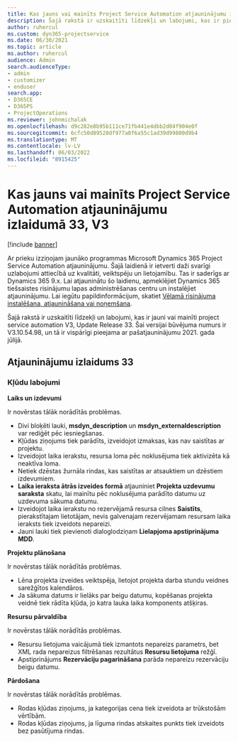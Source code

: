 ```yaml
---
title: Kas jauns vai mainīts Project Service Automation atjauninājumu izlaidumā 33, V3
description: Šajā rakstā ir uzskaitīti līdzekļi un labojumi, kas ir pieejami Project Service Automation Update Release 33, V3.
author: ruhercul
ms.custom: dyn365-projectservice
ms.date: 06/30/2021
ms.topic: article
ms.author: ruhercul
audience: Admin
search.audienceType:
- admin
- customizer
- enduser
search.app:
- D365CE
- D365PS
- ProjectOperations
ms.reviewer: johnmichalak
ms.openlocfilehash: d9c282e8b95b111ce71fb441e4dbb2d04f904e0f
ms.sourcegitcommit: 6cfc50d89528df977a8f6a55c1ad39d99800d9b4
ms.translationtype: MT
ms.contentlocale: lv-LV
ms.lasthandoff: 06/03/2022
ms.locfileid: "8915425"
---
```

# <a name="whats-new-or-changed-in-project-service-automation-update-release-33-v3"></a>Kas jauns vai mainīts Project Service Automation atjauninājumu izlaidumā 33, V3

[!include [banner](../includes/psa-now-project-operations.md)]

Ar prieku izziņojam jaunāko programmas Microsoft Dynamics 365 Project Service Automation atjauninājumu. Šajā laidienā ir ietverti daži svarīgi uzlabojumi attiecībā uz kvalitāti, veiktspēju un lietojamību. Tas ir saderīgs ar Dynamics 365 9.x. Lai atjauninātu šo laidienu, apmeklējiet Dynamics 365 tiešsaistes risinājumu lapas administrēšanas centru un instalējiet atjauninājumu. Lai iegūtu papildinformācijum, skatiet [Vēlamā risinājuma instalēšana, atjaunināšana vai noņemšana](/power-platform/admin/install-remove-preferred-solution).

Šajā rakstā ir uzskaitīti līdzekļi un labojumi, kas ir jauni vai mainīti project service automation V3, Update Release 33. Šai versijai būvējuma numurs ir V3.10.54.98, un tā ir vispārīgi pieejama ar pašatjauninājumu 2021. gada jūlijā.

## <a name="update-release-33"></a>Atjauninājumu izlaidums 33

### <a name="bug-fixes"></a>Kļūdu labojumi

**Laiks un izdevumi**

Ir novērstas tālāk norādītās problēmas.

- Divi bloķēti lauki, **msdyn_description** un **msdyn_externaldescription** var rediģēt pēc iesniegšanas.
- Kļūdas ziņojums tiek parādīts, izveidojot izmaksas, kas nav saistītas ar projektu.
- Izveidojot laika ierakstu, resursa loma pēc noklusējuma tiek aktivizēta kā neaktīva loma.
- Netiek dzēstas žurnāla rindas, kas saistītas ar atsauktiem un dzēstiem izdevumiem.
- **Laika ieraksta ātrās izveides formā** atjauniniet **Projekta uzdevumu saraksta** skatu, lai mainītu pēc noklusējuma parādīto datumu uz uzdevuma sākuma datumu.
- Izveidojot laika ierakstu no rezervējamā resursa cilnes **Saistīts**, pierakstītajam lietotājam, nevis galvenajam rezervējamam resursam laika ieraksts tiek izveidots nepareizi.
- Jauni lauki tiek pievienoti dialoglodziņam **Lielapjoma apstiprinājuma MDD**.

**Projektu plānošana**

Ir novērstas tālāk norādītās problēmas.
- Lēna projekta izveides veiktspēja, lietojot projekta darba stundu veidnes sarežģītos kalendāros.
- Ja sākuma datums ir lielāks par beigu datumu, kopēšanas projekta veidnē tiek rādīta kļūda, jo katra lauka laika komponents atšķiras.

**Resursu pārvaldība**

Ir novērstas tālāk norādītās problēmas.
- Resursu lietojuma vaicājumā tiek izmantots nepareizs parametrs, bet XML rada nepareizus filtrēšanas rezultātus **Resursu lietojuma** režģī.
- Apstiprinājums **Rezervāciju pagarināšana** parāda nepareizu rezervāciju beigu datumu.

**Pārdošana**

Ir novērstas tālāk norādītās problēmas.
- Rodas kļūdas ziņojums, ja kategorijas cena tiek izveidota ar trūkstošām vērtībām.
- Rodas kļūdas ziņojums, ja līguma rindas atskaites punkts tiek izveidots bez pasūtījuma rindas.
